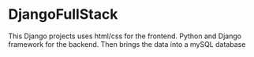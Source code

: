 # DjangoFullStack
This Django projects uses html/css for the frontend. Python and Django framework for the backend. Then brings the data into a mySQL database
